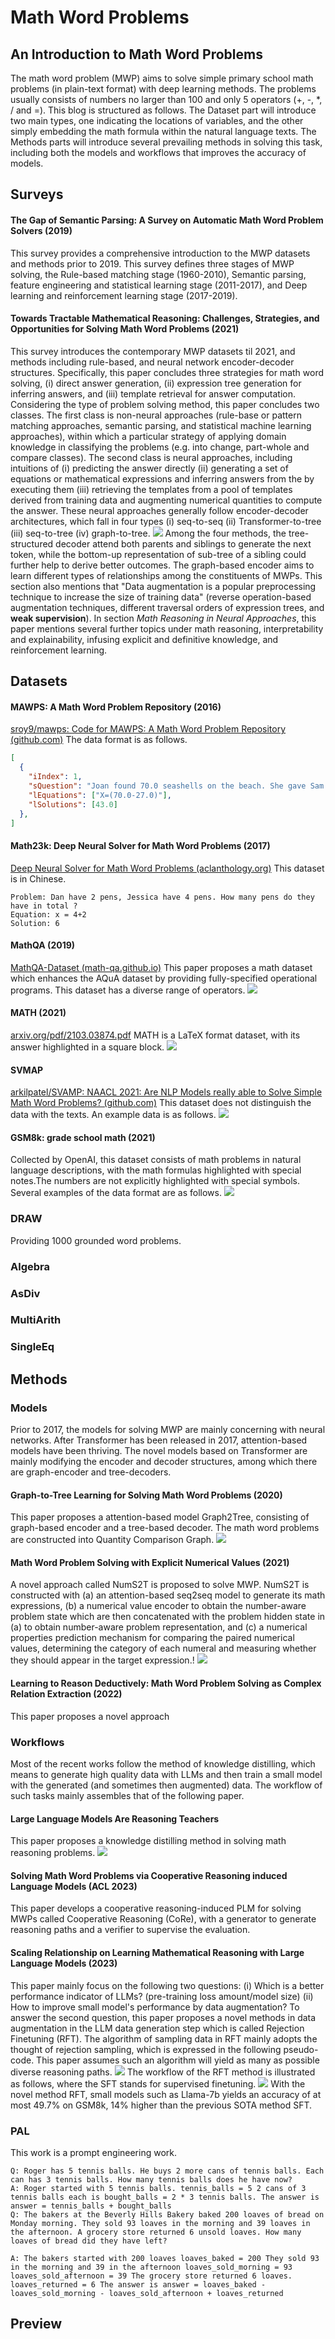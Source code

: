 # Math Word Problems

## An Introduction to Math Word Problems
The math word problem (MWP) aims to solve simple primary school math problems (in plain-text format) with deep learning methods. The problems usually consists of numbers no larger than 100 and only 5 operators (+, -, \*, / and =).
This blog is structured as follows. The Dataset part will introduce two main types, one indicating the locations of variables, and the other simply embedding the math formula within the natural language texts. The Methods parts will introduce several prevailing methods in solving this task, including both the models and workflows that improves the accuracy of models.

## Surveys
#### The Gap of Semantic Parsing: A Survey on Automatic Math Word Problem Solvers (2019)
This survey provides a comprehensive introduction to the MWP datasets and methods prior to 2019. This survey defines three stages of MWP solving, the Rule-based matching stage (1960-2010), Semantic parsing, feature engineering and statistical learning stage (2011-2017), and Deep learning and reinforcement learning stage (2017-2019).

#### Towards Tractable Mathematical Reasoning: Challenges, Strategies, and Opportunities for Solving Math Word Problems (2021)
This survey introduces the contemporary MWP datasets til 2021, and methods including rule-based, and neural network encoder-decoder structures. Specifically, this paper concludes three strategies for math word solving, (i) direct answer generation, (ii) expression tree generation for inferring answers, and (iii) template retrieval for answer computation. Considering the type of problem solving method, this paper concludes two classes. The first class is non-neural approaches (rule-base or pattern matching approaches, semantic parsing, and statistical machine learning approaches), within which a particular strategy of applying domain knowledge in classifying the problems (e.g. into change, part-whole and compare classes). The second class is neural approaches, including intuitions of (i) predicting the answer directly (ii) generating a set of equations or mathematical expressions and inferring answers from the by executing them (iii) retrieving the templates from a pool of templates derived from training data and augmenting numerical quantities to compute the answer. These neural approaches generally follow encoder-decoder architectures, which fall in four types (i) seq-to-seq (ii) Transformer-to-tree (iii) seq-to-tree (iv) graph-to-tree. 
![](../asset/towards_tractable.png)
Among the four methods, the tree-structured decoder attend both parents and siblings to generate the next token, while the bottom-up representation of sub-tree of a sibling could further help to derive better outcomes. The graph-based encoder aims to learn different types of relationships among the constituents of MWPs. This section also mentions that "Data augmentation is a popular preprocessing technique to increase the size of training data" (reverse operation-based augmentation techniques, different traversal orders of expression trees, and **weak supervision**). 
In section *Math Reasoning in Neural Approaches*, this paper mentions several further topics under math reasoning, interpretability and explainability, infusing explicit and definitive knowledge, and reinforcement learning. 

## Datasets
#### MAWPS: A Math Word Problem Repository (2016)
[sroy9/mawps: Code for MAWPS: A Math Word Problem Repository (github.com)](https://github.com/sroy9/mawps)
The data format is as follows.
```json
[
  {
    "iIndex": 1,
    "sQuestion": "Joan found 70.0 seashells on the beach. She gave Sam some of her seashells . She has 27.0 seashells . How many seashells did she give to Sam ?",
    "lEquations": ["X=(70.0-27.0)"],
    "lSolutions": [43.0]
  },
]
```

#### Math23k: Deep Neural Solver for Math Word Problems (2017)
[Deep Neural Solver for Math Word Problems (aclanthology.org)](https://aclanthology.org/D17-1088.pdf)
This dataset is in Chinese.
```Text
Problem: Dan have 2 pens, Jessica have 4 pens. How many pens do they have in total ? 
Equation: x = 4+2 
Solution: 6
```
#### MathQA (2019)
[MathQA-Dataset (math-qa.github.io)](https://math-qa.github.io/math-QA/)
This paper proposes a math dataset which enhances the AQuA dataset by providing fully-specified operational programs.
This dataset has a diverse range of operators.
![](../asset/mathqa.png)
#### MATH (2021)
[arxiv.org/pdf/2103.03874.pdf](https://arxiv.org/pdf/2103.03874.pdf)
MATH is a LaTeX format dataset, with its answer highlighted in a square block.
![](../asset/math.png)


#### SVMAP
[arkilpatel/SVAMP: NAACL 2021: Are NLP Models really able to Solve Simple Math Word Problems? (github.com)](https://github.com/arkilpatel/SVAMP)
This dataset does not distinguish the data with the texts. An example data is as follows.
![](../asset/svmap.png)


#### GSM8k: grade school math (2021)
Collected by OpenAI, this dataset consists of math problems in natural language descriptions, with the math formulas highlighted with special notes.The numbers are not explicitly highlighted with special symbols.
Several examples of the data format are as follows.
![](../asset/gsm8k.png)

### DRAW
Providing 1000 grounded word problems.

### Algebra


### AsDiv



### MultiArith


### SingleEq



## Methods
### Models
Prior to 2017, the models for solving MWP are mainly concerning with neural networks. After Transformer has been released in 2017, attention-based models have been thriving. The novel models based on Transformer are mainly modifying the encoder and decoder structures, among which there are graph-encoder and tree-decoders.
#### Graph-to-Tree Learning for Solving Math Word Problems (2020)
This paper proposes a attention-based model Graph2Tree, consisting of graph-based encoder and a tree-based decoder.
The math word problems are constructed into Quantity Comparison Graph. 
![](../asset/graph2tree.png)


#### Math Word Problem Solving with Explicit Numerical Values (2021)

A novel approach called NumS2T is proposed to solve MWP. NumS2T is constructed with (a) an attention-based seq2seq model to generate its math expressions, (b) a numerical value encoder to obtain the number-aware problem state which are then concatenated with the problem hidden state in (a) to obtain number-aware problem representation, and (c) a numerical properties prediction mechanism for comparing the paired numerical values, determining the category of each numeral and measuring whether they should appear in the target expression.!
![](../asset/numerical_values.png)

#### Learning to Reason Deductively: Math Word Problem Solving as Complex Relation Extraction (2022)
This paper proposes a novel approach



### Workflows
Most of the recent works follow the method of knowledge distilling, which means to generate high quality data with LLMs and then train a small model with the generated (and sometimes then augmented) data. The workflow of such tasks mainly assembles that of the following paper.
#### Large Language Models Are Reasoning Teachers
This paper proposes a knowledge distilling method in solving math reasoning problems.
![](../asset/reasoning_teachers.png)


#### Solving Math Word Problems via Cooperative Reasoning induced Language Models (ACL 2023)
This paper develops a cooperative reasoning-induced PLM for solving MWPs called Cooperative Reasoning (CoRe), with a generator to generate reasoning paths and a verifier to supervise the evaluation. 


#### Scaling Relationship on Learning Mathematical Reasoning with Large Language Models (2023)

This paper mainly focus on the following two questions: (i) Which is a better performance indicator of LLMs? (pre-training loss amount/model size) (ii) How to improve small model's performance by data augmentation?
To answer the second question, this paper proposes a novel methods in data augmentation in the LLM data generation step which is called Rejection Finetuning (RFT). The algorithm of sampling data in RFT mainly adopts the thought of rejection sampling, which is expressed in the following pseudo-code. This paper assumes such an algorithm will yield as many as possible diverse reasoning paths.
![](../asset/scaling_relationship.png)
The workflow of the RFT method is illustrated as follows, where the SFT stands for supervised finetuning.
![](../asset/scaling_relationship2.png)
With the novel method RFT, small models such as Llama-7b yields an accuracy of at most 49.7% on GSM8k, 14% higher than the previous SOTA method SFT.



### PAL
This work is a prompt engineering work.
```Text
Q: Roger has 5 tennis balls. He buys 2 more cans of tennis balls. Each can has 3 tennis balls. How many tennis balls does he have now? 
A: Roger started with 5 tennis balls. tennis_balls = 5 2 cans of 3 tennis balls each is bought_balls = 2 * 3 tennis balls. The answer is answer = tennis_balls + bought_balls 
Q: The bakers at the Beverly Hills Bakery baked 200 loaves of bread on Monday morning. They sold 93 loaves in the morning and 39 loaves in the afternoon. A grocery store returned 6 unsold loaves. How many loaves of bread did they have left?
```

```Text
A: The bakers started with 200 loaves loaves_baked = 200 They sold 93 in the morning and 39 in the afternoon loaves_sold_morning = 93 loaves_sold_afternoon = 39 The grocery store returned 6 loaves. loaves_returned = 6 The answer is answer = loaves_baked - loaves_sold_morning - loaves_sold_afternoon + loaves_returned
```


## Preview

